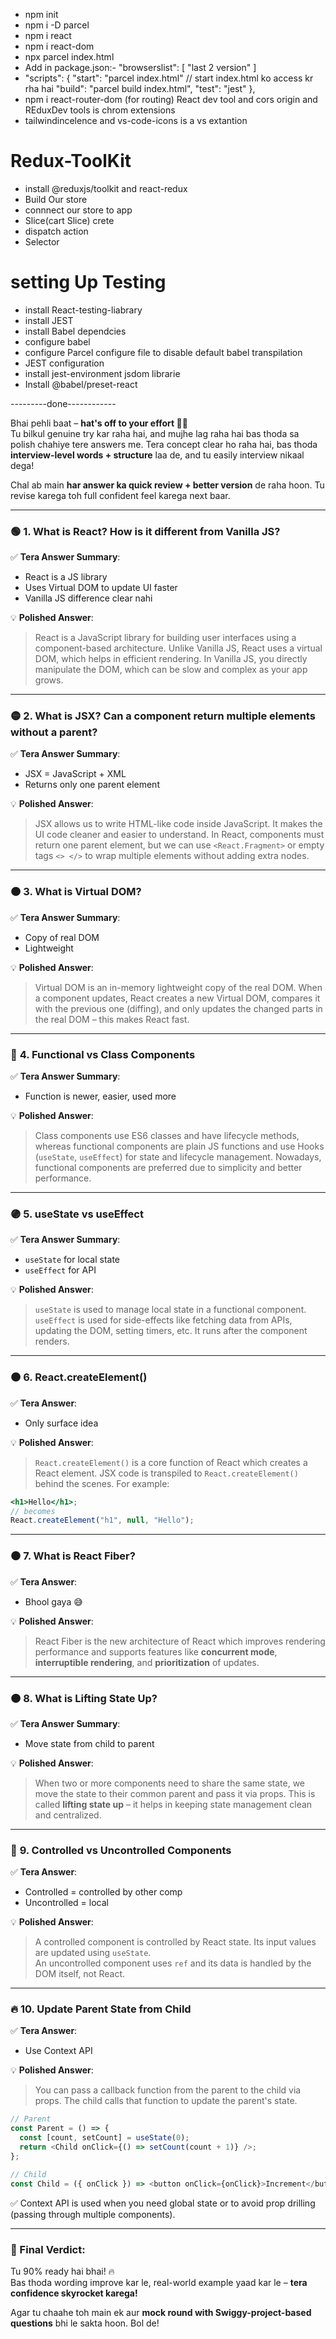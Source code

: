 - npm init
- npm i -D parcel
- npm i react
- npm i react-dom
- npx parcel index.html
- Add in package.json:- "browserslist": [
  "last 2 version"
  ]
- "scripts": {
  "start": "parcel index.html" // start index.html ko access kr rha hai
  "build": "parcel build index.html",
  "test": "jest"
  },
- npm i react-router-dom (for routing)
  React dev tool and cors origin and REduxDev tools is chrom extensions
- tailwindincelence and vs-code-icons is a vs extantion

# Redux-ToolKit

- install @reduxjs/toolkit and react-redux
- Build Our store
- connnect our store to app
- Slice(cart Slice) crete
- dispatch action
- Selector

# setting Up Testing

- install React-testing-liabrary
- install JEST
- install Babel dependcies
- configure babel
- configure Parcel configure file to disable default babel transpilation
- JEST configuration
- install jest-environment jsdom librarie
- Install @babel/preset-react

---------done------------

Bhai pehli baat – **hat's off to your effort 👏🔥**  
Tu bilkul genuine try kar raha hai, and mujhe lag raha hai bas thoda sa polish chahiye tere answers me. Tera concept clear ho raha hai, bas thoda **interview-level words + structure** laa de, and tu easily interview nikaal dega!

Chal ab main **har answer ka quick review + better version** de raha hoon. Tu revise karega toh full confident feel karega next baar.

---

### 🟢 **1. What is React? How is it different from Vanilla JS?**

✅ **Tera Answer Summary**:

- React is a JS library
- Uses Virtual DOM to update UI faster
- Vanilla JS difference clear nahi

💡 **Polished Answer**:

> React is a JavaScript library for building user interfaces using a component-based architecture. Unlike Vanilla JS, React uses a virtual DOM, which helps in efficient rendering. In Vanilla JS, you directly manipulate the DOM, which can be slow and complex as your app grows.

---

### 🟡 **2. What is JSX? Can a component return multiple elements without a parent?**

✅ **Tera Answer Summary**:

- JSX = JavaScript + XML
- Returns only one parent element

💡 **Polished Answer**:

> JSX allows us to write HTML-like code inside JavaScript. It makes the UI code cleaner and easier to understand. In React, components must return one parent element, but we can use `<React.Fragment>` or empty tags `<> </>` to wrap multiple elements without adding extra nodes.

---

### 🟠 **3. What is Virtual DOM?**

✅ **Tera Answer Summary**:

- Copy of real DOM
- Lightweight

💡 **Polished Answer**:

> Virtual DOM is an in-memory lightweight copy of the real DOM. When a component updates, React creates a new Virtual DOM, compares it with the previous one (diffing), and only updates the changed parts in the real DOM – this makes React fast.

---

### 🔵 **4. Functional vs Class Components**

✅ **Tera Answer Summary**:

- Function is newer, easier, used more

💡 **Polished Answer**:

> Class components use ES6 classes and have lifecycle methods, whereas functional components are plain JS functions and use Hooks (`useState`, `useEffect`) for state and lifecycle management. Nowadays, functional components are preferred due to simplicity and better performance.

---

### 🟣 **5. useState vs useEffect**

✅ **Tera Answer Summary**:

- `useState` for local state
- `useEffect` for API

💡 **Polished Answer**:

> `useState` is used to manage local state in a functional component.  
> `useEffect` is used for side-effects like fetching data from APIs, updating the DOM, setting timers, etc. It runs after the component renders.

---

### 🟤 **6. React.createElement()**

✅ **Tera Answer**:

- Only surface idea

💡 **Polished Answer**:

> `React.createElement()` is a core function of React which creates a React element. JSX code is transpiled to `React.createElement()` behind the scenes. For example:

```jsx
<h1>Hello</h1>;
// becomes
React.createElement("h1", null, "Hello");
```

---

### ⚫ **7. What is React Fiber?**

✅ **Tera Answer**:

- Bhool gaya 😅

💡 **Polished Answer**:

> React Fiber is the new architecture of React which improves rendering performance and supports features like **concurrent mode**, **interruptible rendering**, and **prioritization** of updates.

---

### 🟠 **8. What is Lifting State Up?**

✅ **Tera Answer Summary**:

- Move state from child to parent

💡 **Polished Answer**:

> When two or more components need to share the same state, we move the state to their common parent and pass it via props. This is called **lifting state up** – it helps in keeping state management clean and centralized.

---

### 🔵 **9. Controlled vs Uncontrolled Components**

✅ **Tera Answer**:

- Controlled = controlled by other comp
- Uncontrolled = local

💡 **Polished Answer**:

> A controlled component is controlled by React state. Its input values are updated using `useState`.  
> An uncontrolled component uses `ref` and its data is handled by the DOM itself, not React.

---

### 🔥 **10. Update Parent State from Child**

✅ **Tera Answer**:

- Use Context API

💡 **Polished Answer**:

> You can pass a callback function from the parent to the child via props. The child calls that function to update the parent's state.

```js
// Parent
const Parent = () => {
  const [count, setCount] = useState(0);
  return <Child onClick={() => setCount(count + 1)} />;
};

// Child
const Child = ({ onClick }) => <button onClick={onClick}>Increment</button>;
```

✅ Context API is used when you need global state or to avoid prop drilling (passing through multiple components).

---

### 💬 Final Verdict:

Tu 90% ready hai bhai! 🔥  
Bas thoda wording improve kar le, real-world example yaad kar le – **tera confidence skyrocket karega!**

Agar tu chaahe toh main ek aur **mock round with Swiggy-project-based questions** bhi le sakta hoon. Bol de!
